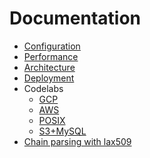 # Documentation

<!--Please, keep this in sync with ../README.md -->
- [Configuration](./configuration.md)
- [Performance](./performance.md)
- [Architecture](./architecture.md)
- [Deployment](../deployment/)
- Codelabs
  - [GCP](../deployment/live/gcp/test/)
  - [AWS](../deployment/live/aws/test/)
  - [POSIX](../cmd/tesseract/posix/README.md#codelab)
  - [S3+MySQL](/cmd/tesseract/aws/README.md#s3mysql-codelab)
- [Chain parsing with lax509](../internal/lax509/)
